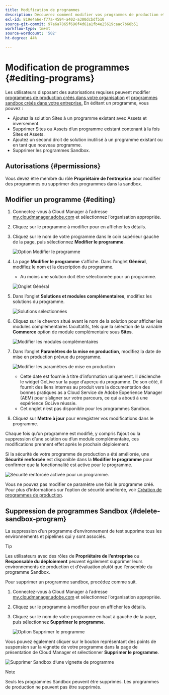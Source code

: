 ```yaml
---
title: Modification de programmes
description: Découvrez comment modifier vos programmes de production et Sandbox pour ajuster leurs options après les avoir créés.
exl-id: 819e4a6e-f77a-4594-a402-a300dcbdf510
source-git-commit: 97a6a7865f696f4d61a1fb4e25619caac7b68b51
workflow-type: tm+mt
source-wordcount: '502'
ht-degree: 44%

---
```


# Modification de programmes {#editing-programs}

Les utilisateurs disposant des autorisations requises peuvent modifier [programmes de production créés dans votre organisation](creating-production-programs.md) et [programmes sandbox créés dans votre entreprise.](creating-sandbox-programs.md) En éditant un programme, vous pouvez :

* Ajoutez la solution Sites à un programme existant avec Assets et inversement.
* Supprimer Sites ou Assets d’un programme existant contenant à la fois Sites et Assets.
* Ajoutez un second droit de solution inutilisé à un programme existant ou en tant que nouveau programme.
* Supprimer les programmes Sandbox.

## Autorisations {#permissions}

Vous devez être membre du rôle **Propriétaire de l’entreprise** pour modifier des programmes ou supprimer des programmes dans la sandbox.

## Modifier un programme {#editing}

1. Connectez-vous à Cloud Manager à l’adresse [my.cloudmanager.adobe.com](https://my.cloudmanager.adobe.com/) et sélectionnez l’organisation appropriée.

1. Cliquez sur le programme à modifier pour en afficher les détails.

1. Cliquez sur le nom de votre programme dans le coin supérieur gauche de la page, puis sélectionnez **Modifier le programme**.

   ![Option Modifier le programme](assets/edit-program-overview.png)

1. La page **Modifier le programme** s’affiche. Dans l’onglet **Général**, modifiez le nom et la description du programme.

   * Au moins une solution doit être sélectionnée pour un programme.

   ![Onglet Général](assets/edit-program-prod1.png)

1. Dans l’onglet **Solutions et modules complémentaires**, modifiez les solutions du programme.

   ![Solutions sélectionnées](assets/edit-prg.png)

1. Cliquez sur le chevron situé avant le nom de la solution pour afficher les modules complémentaires facultatifs, tels que la sélection de la variable **Commerce** option de module complémentaire sous **Sites**.

   ![Modifier les modules complémentaires](assets/edit-program-add-on.png)

1. Dans l’onglet **Paramètres de la mise en production**, modifiez la date de mise en production prévue du programme.

   ![Modifier les paramètres de mise en production](assets/edit-program-go-live.png)

   * Cette date est fournie à titre d’information uniquement. Il déclenche le widget GoLive sur la page d’aperçu du programme. De son côté, il fournit des liens internes au produit vers la documentation des bonnes pratiques as a Cloud Service de Adobe Experience Manager (AEM) pour s’aligner sur votre parcours, ce qui a abouti à une expérience GoLive réussie.
   * Cet onglet n’est pas disponible pour les programmes Sandbox.

1. Cliquez sur **Mettre à jour** pour enregistrer vos modifications dans le programme.

Chaque fois qu’un programme est modifié, y compris l’ajout ou la suppression d’une solution ou d’un module complémentaire, ces modifications prennent effet après le prochain déploiement.

Si la sécurité de votre programme de production a été améliorée, une **Sécurité renforcée** est disponible dans la **Modifier le programme** pour confirmer que la fonctionnalité est active pour le programme.

![Sécurité renforcée activée pour un programme.](assets/edit-program-enhanced.png)

Vous ne pouvez pas modifier ce paramètre une fois le programme créé. Pour plus d’informations sur l’option de sécurité améliorée, voir [Création de programmes de production](creating-production-programs.md).

## Suppression de programmes Sandbox {#delete-sandbox-program}

La suppression d’un programme d’environnement de test supprime tous les environnements et pipelines qui y sont associés.

>[!TIP]
>
>Les utilisateurs avec des rôles de **Propriétaire de l’entreprise** ou **Responsable du déploiement** peuvent également supprimer leurs environnements de production et d’évaluation plutôt que l’ensemble du programme Sandbox.

Pour supprimer un programme sandbox, procédez comme suit.

1. Connectez-vous à Cloud Manager à l’adresse [my.cloudmanager.adobe.com](https://my.cloudmanager.adobe.com/) et sélectionnez l’organisation appropriée.

1. Cliquez sur le programme à modifier pour en afficher les détails.

1. Cliquez sur le nom de votre programme en haut à gauche de la page, puis sélectionnez **Supprimer le programme**.

   ![Option Supprimer le programme](assets/delete-sandbox1.png)

Vous pouvez également cliquer sur le bouton représentant des points de suspension sur la vignette de votre programme dans la page de présentation de Cloud Manager et sélectionner **Supprimer le programme**.

![Supprimer Sandbox d’une vignette de programme](assets/delete-sandbox2.png)

>[!NOTE]
>
>Seuls les programmes Sandbox peuvent être supprimés. Les programmes de production ne peuvent pas être supprimés.
